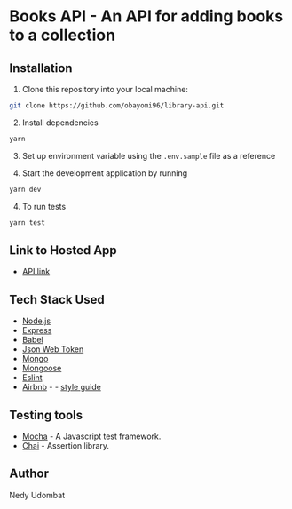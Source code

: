 # Books API - An API for adding books to a collection


## Installation

1. Clone this repository into your local machine:

```bash
git clone https://github.com/obayomi96/library-api.git
```

2. Install dependencies

```bash
yarn
```

3. Set up environment variable using the `.env.sample` file as a reference

3. Start the development application by running

```bash
yarn dev
```

4. To run tests

```bash
yarn test
```

## Link to Hosted App

- [API link](#)

## Tech Stack Used

- [Node.js](https://nodejs.org/)
- [Express](https://expressjs.com/)
- [Babel](https://babeljs.io)
- [Json Web Token](https://jwt.io/)
- [Mongo](https://www.mongodb.com/)
- [Mongoose](https://mongoosejs.com/)
- [Eslint](https://eslint.org/)
- [Airbnb](https://www.npmjs.com/package/eslint-config-airbnb) - - [style guide](https://github.com/airbnb/javascript)

## Testing tools

- [Mocha](https://mochajs.org/) - A Javascript test framework.
- [Chai](https://www.chaijs.com/) - Assertion library.

## Author

Nedy Udombat
